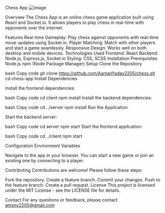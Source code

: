 Chess App
![image](https://github.com/user-attachments/assets/a977e0ec-f1ac-422c-87d4-0df8f5f7a808)



Overview
The Chess App is an online chess game application built using React and Socket.io. It allows players to play chess in real-time with opponents over the internet.

Features
Real-time Gameplay: Play chess against opponents with real-time move updates using Socket.io.
Player Matching: Match with other players and start a game seamlessly.
Responsive Design: Works well on both desktop and mobile devices.
Technologies Used
Frontend: React
Backend: Node.js, Express.js, Socket.io
Styling: CSS, SCSS 
Installation
Prerequisites
Node.js
npm (Node Package Manager)
Setup
Clone the Repository

bash
Copy code
git clone https://github.com/AamanYadav2205/chess.git
cd chess-app
Install Dependencies

Install the frontend dependencies:

bash
Copy code
cd client
npm install
Install the backend dependencies:

bash
Copy code
cd ../server
npm install
Run the Application

Start the backend server:

bash
Copy code
cd server
npm start
Start the frontend application:

bash
Copy code
cd ../client
npm start

Configuration
Environment Variables

Navigate to the app in your browser. You can start a new game or join an existing one by connecting to a player.

Contributing
Contributions are welcome! Please follow these steps:

Fork the repository.
Create a feature branch.
Commit your changes.
Push to the feature branch.
Create a pull request.
License
This project is licensed under the MIT License - see the LICENSE file for details.

Contact
For any questions or feedback, please contact amxny2205@gmail.com

